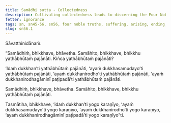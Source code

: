 ```yaml
---
title: Samādhi sutta - Collectedness
description: Cultivating collectedness leads to discerning the Four Noble Truths.
fetter: ignorance
tags: sn, sn45-56, sn56, four noble truths, suffering, arising, ending, cessation, way of practice, path
slug: sn56.1
---
```


Sāvatthinidānaṁ.

“Samādhiṁ, bhikkhave, bhāvetha. Samāhito, bhikkhave, bhikkhu yathābhūtaṁ pajānāti. Kiñca yathābhūtaṁ pajānāti?

‘Idaṁ dukkhan’ti yathābhūtaṁ pajānāti,
‘ayaṁ dukkhasamudayo’ti yathābhūtaṁ pajānāti,
‘ayaṁ dukkhanirodho’ti yathābhūtaṁ pajānāti,
‘ayaṁ dukkhanirodhagāminī paṭipadā’ti yathābhūtaṁ pajānāti.

Samādhiṁ, bhikkhave, bhāvetha. Samāhito, bhikkhave, bhikkhu yathābhūtaṁ pajānāti.

Tasmātiha, bhikkhave, ‘idaṁ dukkhan’ti yogo karaṇīyo,
‘ayaṁ dukkhasamudayo’ti yogo karaṇīyo,
‘ayaṁ dukkhanirodho’ti yogo karaṇīyo,
‘ayaṁ dukkhanirodhagāminī paṭipadā’ti yogo karaṇīyo”ti.
